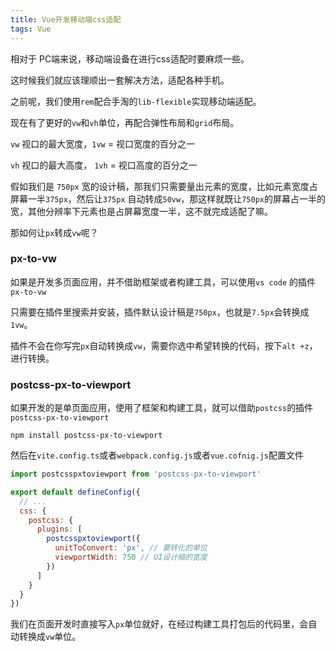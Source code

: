 ```yaml
---
title: Vue开发移动端css适配
tags: Vue
---
```


相对于 PC端来说，移动端设备在进行css适配时要麻烦一些。

这时候我们就应该理顺出一套解决方法，适配各种手机。

之前呢，我们使用`rem`配合手淘的`lib-flexible`实现移动端适配。

现在有了更好的`vw`和`vh`单位，再配合弹性布局和`grid`布局。

`vw` 视口的最大宽度，`1vw` = 视口宽度的百分之一

`vh` 视口的最大高度， `1vh` = 视口高度的百分之一

<!--more-->

假如我们是 `750px` 宽的设计稿，那我们只需要量出元素的宽度，比如元素宽度占屏幕一半`375px`，然后让`375px` 自动转成`50vw`，那这样就既让`750px`的屏幕占一半的宽，其他分辨率下元素也是占屏幕宽度一半，这不就完成适配了嘛。

那如何让`px`转成`vw`呢？

### px-to-vw

如果是开发多页面应用，并不借助框架或者构建工具，可以使用`vs code` 的插件`px-to-vw`

只需要在插件里搜索并安装，插件默认设计稿是`750px`，也就是`7.5px`会转换成`1vw`。

 插件不会在你写完`px`自动转换成`vw`，需要你选中希望转换的代码，按下`alt +z`，进行转换。

###  postcss-px-to-viewport 

如果开发的是单页面应用，使用了框架和构建工具，就可以借助`postcss`的插件` postcss-px-to-viewport `

```
npm install postcss-px-to-viewport
```

然后在`vite.config.ts`或者`webpack.config.js`或者`vue.cofnig.js`配置文件

```js
import postcsspxtoviewport from 'postcss-px-to-viewport'

export default defineConfig({
  // ...  
  css: {
    postcss: {
      plugins: [
        postcsspxtoviewport({
          unitToConvert: 'px', // 要转化的单位
          viewportWidth: 750 // UI设计稿的宽度
        })
      ]
    }
  }
})
```

我们在页面开发时直接写入`px`单位就好，在经过构建工具打包后的代码里，会自动转换成`vw`单位。




